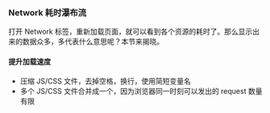 ### Network 耗时瀑布流

打开 Network 标签，重新加载页面，就可以看到各个资源的耗时了。那么显示出来的数据众多，多代表什么意思呢？本节来揭晓。

#### 提升加载速度

* 压缩 JS/CSS 文件，去掉空格，换行，使用简短变量名
* 多个 JS/CSS 文件合并成一个，因为浏览器同一时刻可以发出的 request 数量有限
